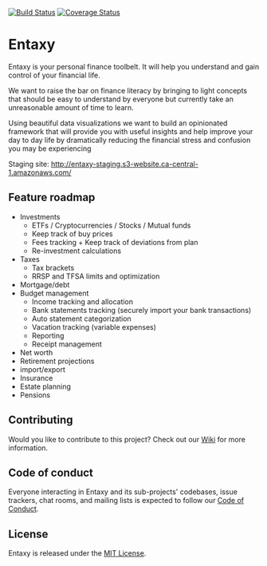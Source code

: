 [![Build Status](https://travis-ci.org/entaxy-project/entaxy.svg)](https://travis-ci.org/entaxy-project/entaxy)
[![Coverage Status](https://coveralls.io/repos/github/entaxy-project/entaxy/badge.svg)](https://coveralls.io/github/entaxy-project/entaxy)

# Entaxy

Entaxy is your personal finance toolbelt.
It will help you understand and gain control of your financial life.

We want to raise the bar on finance literacy by bringing to light concepts that should be easy to understand by everyone but currently take an unreasonable amount of time to learn.

Using beautiful data visualizations we want to build an opinionated framework that will provide you with useful insights and help improve your day to day life by dramatically reducing the financial stress and confusion you may be experiencing

Staging site: http://entaxy-staging.s3-website.ca-central-1.amazonaws.com/


## Feature roadmap
* Investments
	* ETFs / Cryptocurrencies / Stocks / Mutual funds
	* Keep track of buy prices
	* Fees tracking + Keep track of deviations from plan
	* Re-investment calculations
* Taxes
	* Tax brackets
	* RRSP and TFSA limits and optimization
* Mortgage/debt
* Budget management
	* Income tracking and allocation
	* Bank statements tracking (securely import your bank transactions)
	* Auto statement categorization
	* Vacation tracking (variable expenses)
	* Reporting
	* Receipt management
* Net worth
* Retirement projections
* import/export
* Insurance
* Estate planning
* Pensions

## Contributing

Would you like to contribute to this project? Check out our [Wiki](https://github.com/entaxy-project/entaxy/wiki) for more information.

## Code of conduct

Everyone interacting in Entaxy and its sub-projects' codebases, issue trackers, chat rooms, and mailing lists is expected to follow our [Code of Conduct](https://github.com/entaxy-project/entaxy/blob/master/CODE_OF_CONDUCT.md).

## License

Entaxy is released under the [MIT License](https://opensource.org/licenses/MIT).
